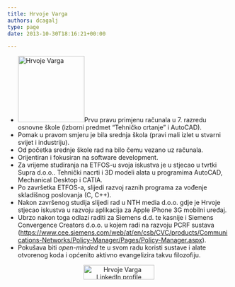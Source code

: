 ```yaml
---
title: Hrvoje Varga
authors: dcagalj
type: page
date: 2013-10-30T18:16:21+00:00

---
```

  * <a href="https://i2.wp.com/www.opensource-osijek.org/wordpress/wp-content/uploads/2013/10/hrvoje-varga.jpg?ssl=1" data-rel="lightbox-0" title=""><img class="size-thumbnail wp-image-1023 alignright" alt="Hrvoje Varga" src="https://i2.wp.com/www.opensource-osijek.org/wordpress/wp-content/uploads/2013/10/hrvoje-varga.jpg?resize=150%2C150&#038;ssl=1" width="150" height="150" srcset="https://i2.wp.com/www.opensource-osijek.org/wordpress/wp-content/uploads/2013/10/hrvoje-varga.jpg?resize=150%2C150&ssl=1 150w, https://i2.wp.com/www.opensource-osijek.org/wordpress/wp-content/uploads/2013/10/hrvoje-varga.jpg?resize=160%2C160&ssl=1 160w, https://i2.wp.com/www.opensource-osijek.org/wordpress/wp-content/uploads/2013/10/hrvoje-varga.jpg?zoom=2&resize=150%2C150&ssl=1 300w, https://i2.wp.com/www.opensource-osijek.org/wordpress/wp-content/uploads/2013/10/hrvoje-varga.jpg?zoom=3&resize=150%2C150&ssl=1 450w" sizes="(max-width: 150px) 100vw, 150px" data-recalc-dims="1" /></a>Prvu pravu primjenu računala u 7. razredu osnovne škole (izborni predmet &#8220;Tehničko crtanje&#8221; i AutoCAD).
  * Pomak u pravom smjeru je bila srednja škola (pravi mali izlet u stvarni svijet i industriju).
  * Od početka srednje škole rad na bilo čemu vezano uz računala.
  * Orijentiran i fokusiran na software development.
  * Za vrijeme studiranja na ETFOS-u svoja iskustva je u stjecao u tvrtki Supra d.o.o.. Tehnički nacrti i 3D modeli alata u programima AutoCAD, Mechanical Desktop i CATIA.
  * Po završetka ETFOS-a, slijedi razvoj raznih programa za vođenje skladišnog poslovanja (C, C++).
  * Nakon završenog studija slijedi rad u NTH media d.o.o. gdje je Hrvoje stjecao iskustva u razvoju aplikacija za Apple iPhone 3G mobilni uređaj.
  * Ubrzo nakon toga odlazi raditi za Siemens d.d. te kasnije i Siemens Convergence Creators d.o.o. u kojem radi na razvoju PCRF sustava (<https://www.cee.siemens.com/web/at/en/csb/CVC/products/Communications-Networks/Policy-Manager/Pages/Policy-Manager.aspx>).
  * Pokušava biti _open-minded_ te u svom radu koristi sustave i alate otvorenog koda i općenito aktivno evangelizira takvu filozofiju.

<p style="text-align: center;">
  <a href="http://hr.linkedin.com/in/hvarga"><img class="aligncenter" title="View Hrvoje Varga's profile on LinkedIn" alt="Hrvoje Varga LinkedIn profile" src="https://i2.wp.com/s.c.lnkd.licdn.com/scds/common/u/img/webpromo/btn_viewmy_160x33.png?resize=160%2C33" width="160" height="33" data-recalc-dims="1" /></a>
</p>